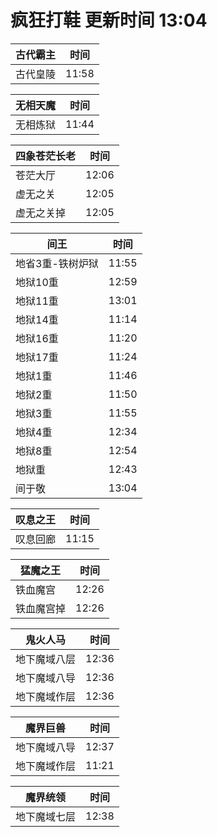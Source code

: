 # 疯狂打鞋 更新时间 13:04

| 古代霸主   | 时间    |
|--------|-------|
| 古代皇陵 | 11:58 |

| 无相天魔   | 时间    |
|--------|-------|
| 无相炼狱 | 11:44 |

| 四象苍茫长老   | 时间    |
|--------|-------|
| 苍茫大厅 | 12:06 |
| 虚无之关 | 12:05 |
| 虚无之关掉 | 12:05 |

| 间王   | 时间    |
|--------|-------|
| 地省3重-铁树炉狱 | 11:55 |
| 地狱10重 | 12:59 |
| 地狱11重 | 13:01 |
| 地狱14重 | 11:14 |
| 地狱16重 | 11:20 |
| 地狱17重 | 11:24 |
| 地狱1重 | 11:46 |
| 地狱2重 | 11:50 |
| 地狱3重 | 11:55 |
| 地狱4重 | 12:34 |
| 地狱8重 | 12:54 |
| 地狱重 | 12:43 |
| 间于敬 | 13:04 |

| 叹息之王   | 时间    |
|--------|-------|
| 叹息回廊 | 11:15 |

| 猛魔之王   | 时间    |
|--------|-------|
| 铁血魔宫 | 12:26 |
| 铁血魔宫掉 | 12:26 |

| 鬼火人马   | 时间    |
|--------|-------|
| 地下魔域八层 | 12:36 |
| 地下魔域八导 | 12:36 |
| 地下魔域作层 | 12:36 |

| 魔界巨兽   | 时间    |
|--------|-------|
| 地下魔域八导 | 12:37 |
| 地下魔域作层 | 11:21 |

| 魔界统领   | 时间    |
|--------|-------|
| 地下魔域七层 | 12:38 |